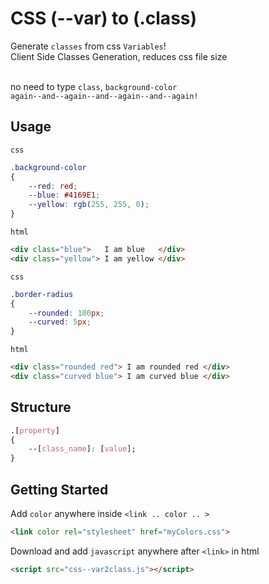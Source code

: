 # CSS (--var) to (.class)

Generate `classes` from css `Variables`! <br>
Client Side Classes Generation, reduces css file size <br><br>

no need to type `class`, `background-color` <br>
`again--and--again--and--again--and--again!`

## Usage
`css`
```css
.background-color
{
    --red: red;
    --blue: #4169E1;
    --yellow: rgb(255, 255, 0);
}
```
`html`
```html
<div class="blue">   I am blue   </div>
<div class="yellow"> I am yellow </div>
```
`css`
```css
.border-radius
{
    --rounded: 100px;
    --curved: 5px;
}
```
`html`
```html
<div class="rounded red"> I am rounded red </div>
<div class="curved blue"> I am curved blue </div>
```

## Structure

```css
.[property]
{
    --[class_name]: [value];
}
```

## Getting Started

Add `color` anywhere inside `<link .. color .. >` <br>
```html
<link color rel="stylesheet" href="myColors.css">
```

Download and add `javascript` anywhere after `<link>` in html <br>
```html
<script src="css--var2class.js"></script>
```

